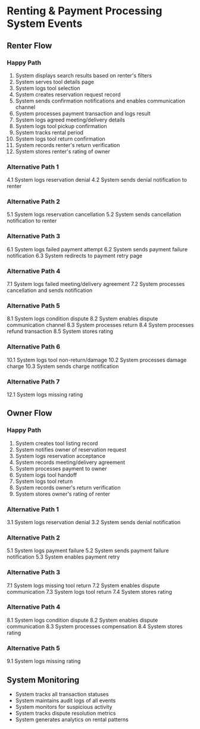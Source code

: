 # Renting & Payment Processing System Events

## Renter Flow
### Happy Path
1. System displays search results based on renter's filters
2. System serves tool details page
3. System logs tool selection
4. System creates reservation request record
5. System sends confirmation notifications and enables communication channel
6. System processes payment transaction and logs result
7. System logs agreed meeting/delivery details
8. System logs tool pickup confirmation
9. System tracks rental period
10. System logs tool return confirmation
11. System records renter's return verification
12. System stores renter's rating of owner

### Alternative Path 1
4.1 System logs reservation denial
4.2 System sends denial notification to renter

### Alternative Path 2
5.1 System logs reservation cancellation
5.2 System sends cancellation notification to renter

### Alternative Path 3
6.1 System logs failed payment attempt
6.2 System sends payment failure notification
6.3 System redirects to payment retry page

### Alternative Path 4
7.1 System logs failed meeting/delivery agreement
7.2 System processes cancellation and sends notification

### Alternative Path 5
8.1 System logs condition dispute
8.2 System enables dispute communication channel
8.3 System processes return
8.4 System processes refund transaction
8.5 System stores rating

### Alternative Path 6
10.1 System logs tool non-return/damage
10.2 System processes damage charge
10.3 System sends charge notification

### Alternative Path 7
12.1 System logs missing rating

## Owner Flow
### Happy Path
1. System creates tool listing record
2. System notifies owner of reservation request
3. System logs reservation acceptance
4. System records meeting/delivery agreement
5. System processes payment to owner
6. System logs tool handoff
7. System logs tool return
8. System records owner's return verification
9. System stores owner's rating of renter

### Alternative Path 1
3.1 System logs reservation denial
3.2 System sends denial notification

### Alternative Path 2
5.1 System logs payment failure
5.2 System sends payment failure notification
5.3 System enables payment retry

### Alternative Path 3
7.1 System logs missing tool return
7.2 System enables dispute communication
7.3 System logs tool return
7.4 System stores rating

### Alternative Path 4
8.1 System logs condition dispute
8.2 System enables dispute communication
8.3 System processes compensation
8.4 System stores rating

### Alternative Path 5
9.1 System logs missing rating

## System Monitoring
- System tracks all transaction statuses
- System maintains audit logs of all events
- System monitors for suspicious activity
- System tracks dispute resolution metrics
- System generates analytics on rental patterns
